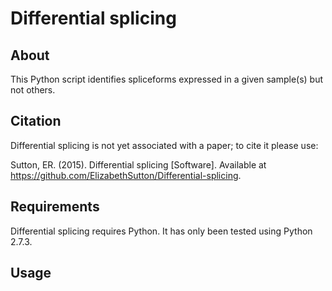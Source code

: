 # Differential splicing
## About
This Python script identifies spliceforms expressed in a given sample(s) but not others.

## Citation
Differential splicing is not yet associated with a paper; to cite it please use:

  Sutton, ER. (2015). Differential splicing [Software]. Available at https://github.com/ElizabethSutton/Differential-splicing.

## Requirements
Differential splicing requires Python. It has only been tested using Python 2.7.3.

## Usage

